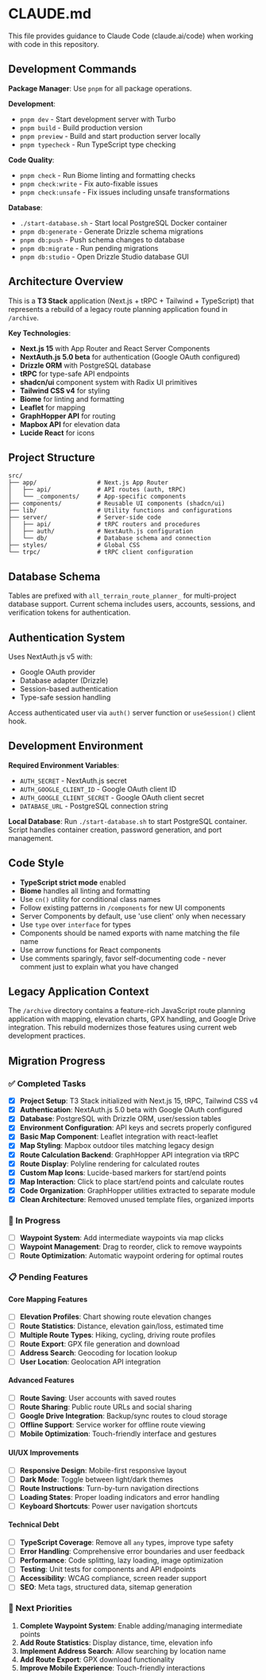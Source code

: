 # CLAUDE.md

This file provides guidance to Claude Code (claude.ai/code) when working with code in this repository.

## Development Commands

**Package Manager**: Use `pnpm` for all package operations.

**Development**:
- `pnpm dev` - Start development server with Turbo
- `pnpm build` - Build production version
- `pnpm preview` - Build and start production server locally
- `pnpm typecheck` - Run TypeScript type checking

**Code Quality**:
- `pnpm check` - Run Biome linting and formatting checks
- `pnpm check:write` - Fix auto-fixable issues
- `pnpm check:unsafe` - Fix issues including unsafe transformations

**Database**:
- `./start-database.sh` - Start local PostgreSQL Docker container
- `pnpm db:generate` - Generate Drizzle schema migrations
- `pnpm db:push` - Push schema changes to database
- `pnpm db:migrate` - Run pending migrations
- `pnpm db:studio` - Open Drizzle Studio database GUI

## Architecture Overview

This is a **T3 Stack** application (Next.js + tRPC + Tailwind + TypeScript) that represents a rebuild of a legacy route planning application found in `/archive`.

**Key Technologies**:
- **Next.js 15** with App Router and React Server Components
- **NextAuth.js 5.0 beta** for authentication (Google OAuth configured)
- **Drizzle ORM** with PostgreSQL database
- **tRPC** for type-safe API endpoints
- **shadcn/ui** component system with Radix UI primitives
- **Tailwind CSS v4** for styling
- **Biome** for linting and formatting
- **Leaflet** for mapping
- **GraphHopper API** for routing
- **Mapbox API** for elevation data
- **Lucide React** for icons

## Project Structure

```
src/
├── app/                 # Next.js App Router
│   ├── api/             # API routes (auth, tRPC)
│   └── _components/     # App-specific components
├── components/          # Reusable UI components (shadcn/ui)
├── lib/                 # Utility functions and configurations
├── server/              # Server-side code
│   ├── api/             # tRPC routers and procedures
│   ├── auth/            # NextAuth.js configuration
│   └── db/              # Database schema and connection
├── styles/              # Global CSS
└── trpc/                # tRPC client configuration
```

## Database Schema

Tables are prefixed with `all_terrain_route_planner_` for multi-project database support. Current schema includes users, accounts, sessions, and verification tokens for authentication.

## Authentication System

Uses NextAuth.js v5 with:
- Google OAuth provider
- Database adapter (Drizzle)
- Session-based authentication
- Type-safe session handling

Access authenticated user via `auth()` server function or `useSession()` client hook.

## Development Environment

**Required Environment Variables**:
- `AUTH_SECRET` - NextAuth.js secret
- `AUTH_GOOGLE_CLIENT_ID` - Google OAuth client ID  
- `AUTH_GOOGLE_CLIENT_SECRET` - Google OAuth client secret
- `DATABASE_URL` - PostgreSQL connection string

**Local Database**: Run `./start-database.sh` to start PostgreSQL container. Script handles container creation, password generation, and port management.

## Code Style

- **TypeScript strict mode** enabled
- **Biome** handles all linting and formatting
- Use `cn()` utility for conditional class names
- Follow existing patterns in `/components` for new UI components
- Server Components by default, use 'use client' only when necessary
- Use `type` over `interface` for types
- Components should be named exports with name matching the file name
- Use arrow functions for React components
- Use comments sparingly, favor self-documenting code - never comment just to explain what you have changed


## Legacy Application Context

The `/archive` directory contains a feature-rich JavaScript route planning application with mapping, elevation charts, GPX handling, and Google Drive integration. This rebuild modernizes those features using current web development practices.

## Migration Progress

### ✅ Completed Tasks

- [x] **Project Setup**: T3 Stack initialized with Next.js 15, tRPC, Tailwind CSS v4
- [x] **Authentication**: NextAuth.js 5.0 beta with Google OAuth configured
- [x] **Database**: PostgreSQL with Drizzle ORM, user/session tables
- [x] **Environment Configuration**: API keys and secrets properly configured
- [x] **Basic Map Component**: Leaflet integration with react-leaflet
- [x] **Map Styling**: Mapbox outdoor tiles matching legacy design
- [x] **Route Calculation Backend**: GraphHopper API integration via tRPC
- [x] **Route Display**: Polyline rendering for calculated routes
- [x] **Custom Map Icons**: Lucide-based markers for start/end points
- [x] **Map Interaction**: Click to place start/end points and calculate routes
- [x] **Code Organization**: GraphHopper utilities extracted to separate module
- [x] **Clean Architecture**: Removed unused template files, organized imports

### 🚧 In Progress

- [ ] **Waypoint System**: Add intermediate waypoints via map clicks
- [ ] **Waypoint Management**: Drag to reorder, click to remove waypoints
- [ ] **Route Optimization**: Automatic waypoint ordering for optimal routes

### 📋 Pending Features

#### Core Mapping Features
- [ ] **Elevation Profiles**: Chart showing route elevation changes
- [ ] **Route Statistics**: Distance, elevation gain/loss, estimated time
- [ ] **Multiple Route Types**: Hiking, cycling, driving route profiles
- [ ] **Route Export**: GPX file generation and download
- [ ] **Address Search**: Geocoding for location lookup
- [ ] **User Location**: Geolocation API integration

#### Advanced Features
- [ ] **Route Saving**: User accounts with saved routes
- [ ] **Route Sharing**: Public route URLs and social sharing
- [ ] **Google Drive Integration**: Backup/sync routes to cloud storage
- [ ] **Offline Support**: Service worker for offline route viewing
- [ ] **Mobile Optimization**: Touch-friendly interface and gestures

#### UI/UX Improvements
- [ ] **Responsive Design**: Mobile-first responsive layout
- [ ] **Dark Mode**: Toggle between light/dark themes
- [ ] **Route Instructions**: Turn-by-turn navigation directions
- [ ] **Loading States**: Proper loading indicators and error handling
- [ ] **Keyboard Shortcuts**: Power user navigation shortcuts

#### Technical Debt
- [ ] **TypeScript Coverage**: Remove all `any` types, improve type safety
- [ ] **Error Handling**: Comprehensive error boundaries and user feedback
- [ ] **Performance**: Code splitting, lazy loading, image optimization
- [ ] **Testing**: Unit tests for components and API endpoints
- [ ] **Accessibility**: WCAG compliance, screen reader support
- [ ] **SEO**: Meta tags, structured data, sitemap generation

### 🎯 Next Priorities

1. **Complete Waypoint System**: Enable adding/managing intermediate points
2. **Add Route Statistics**: Display distance, time, elevation info
3. **Implement Address Search**: Allow searching by location name
4. **Add Route Export**: GPX download functionality
5. **Improve Mobile Experience**: Touch-friendly interactions
